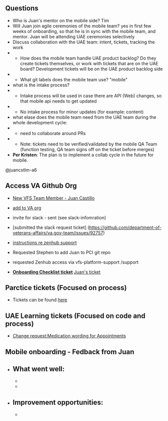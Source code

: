 

## Questions
- Who is Juan's mentor on the mobile side? Tim
- Will Juan join agile ceremonies of the mobile team? yes in first few weeks of onboarding, so that he is in sync with the mobile team, and mentor. Juan will be attending UAE ceremonies selectively
- Discuss collaboration with the UAE team: intent, tickets, tracking the work
- - How does the mobile team handle UAE product backlog? Do they create tickets themselves, or work with tickets that are on the UAE board? Development tickets will be on the UAE product backlog side
- - What git labels does the mobile team use? "mobile"
- what is the intake process?
- - Intake process will be used in case there are API (Web) changes, so that mobile api needs to get updated
- - No intake process for minor updates (for example: content)
- what elase does the mobile team need from the UAE team during the whole development cycle:
- - need to collaborate around PRs
- - Note: tickets need to be verified/validated by the mobile QA Team (function testing, QA team signs off on the ticket before merges)
- **Per Kristen**: The plan is to implement a collab cycle in the future for mobile.

@juancstlm-a6 

## Access VA Github Org
- [New VFS Team Member - Juan Castillo](https://github.com/department-of-veterans-affairs/va.gov-team/issues/90722)
- [add to VA org](https://github.com/department-of-veterans-affairs/github-user-requests/issues/23668)
- invite for slack - sent (see slack-infomration)
- [submitted the slack request ticket] (https://github.com/department-of-veterans-affairs/va.gov-team/issues/92757)
- [instructions re zenhub support](https://dsva.slack.com/archives/C05BRLN52HJ/p1724962990511469)
- Requested Stephen to add Juan to PCI git repo
- requested Zenhub access via vfs-platform-support  /support

- [**Onboarding Checklist ticket**](https://github.com/department-of-veterans-affairs/va-mobile-app/issues/new?assignees=timwright12&labels=onboarding&projects=&template=onboarding-request-engineering.yml&title=Onboarding%3A+%5Bname%5D)
[Juan's ticket](https://github.com/department-of-veterans-affairs/va-mobile-app/issues/9575)

## Parctice tickets (Focused on process)
- Tickets can be found [here](https://github.com/department-of-veterans-affairs/va-mobile-app/labels/Good%20first%20issue)

## UAE Learning tickets (Focused on code and process)
- [Change request:Medication wording for Appointments](https://github.com/department-of-veterans-affairs/va-mobile-app/issues/9373)

## Mobile onboarding - Fedback from Juan
- What went well:
   -  
   -
   -
- Improvement opportunities:
  - 
  -



